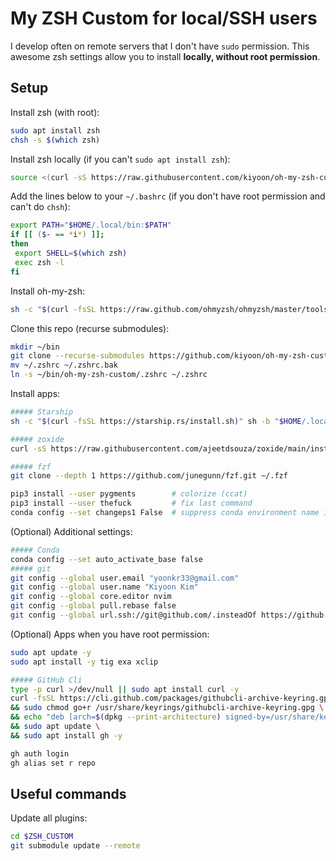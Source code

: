 # My ZSH Custom for local/SSH users

I develop often on remote servers that I don't have `sudo` permission. This awesome zsh settings allow you to install **locally, without root permission**.


## Setup

Install zsh (with root):

```bash
sudo apt install zsh
chsh -s $(which zsh)
```

Install zsh locally (if you can't `sudo apt install zsh`):

```bash
source <(curl -sS https://raw.githubusercontent.com/kiyoon/oh-my-zsh-custom/master/zsh-local-install.sh)
```

Add the lines below to your `~/.bashrc` (if you don't have root permission and can't do `chsh`):

```bash
export PATH="$HOME/.local/bin:$PATH"
if [[ ($- == *i*) ]];
then
 export SHELL=$(which zsh)
 exec zsh -l
fi
```

Install oh-my-zsh:

```zsh
sh -c "$(curl -fsSL https://raw.github.com/ohmyzsh/ohmyzsh/master/tools/install.sh)"
```

Clone this repo (recurse submodules):

```zsh
mkdir ~/bin
git clone --recurse-submodules https://github.com/kiyoon/oh-my-zsh-custom ~/bin/oh-my-zsh-custom
mv ~/.zshrc ~/.zshrc.bak
ln -s ~/bin/oh-my-zsh-custom/.zshrc ~/.zshrc
```

Install apps:

```zsh
##### Starship
sh -c "$(curl -fsSL https://starship.rs/install.sh)" sh -b "$HOME/.local/bin" -y

##### zoxide
curl -sS https://raw.githubusercontent.com/ajeetdsouza/zoxide/main/install.sh | bash

##### fzf
git clone --depth 1 https://github.com/junegunn/fzf.git ~/.fzf

pip3 install --user pygments		# colorize (ccat)
pip3 install --user thefuck			# fix last command
conda config --set changeps1 False	# suppress conda environment name in favour of Starship
```


(Optional) Additional settings:

```zsh
##### Conda
conda config --set auto_activate_base false
##### git
git config --global user.email "yoonkr33@gmail.com"
git config --global user.name "Kiyoon Kim"
git config --global core.editor nvim
git config --global pull.rebase false
git config --global url.ssh://git@github.com/.insteadOf https://github.com/
```

(Optional) Apps when you have root permission:

```zsh
sudo apt update -y
sudo apt install -y tig exa xclip

##### GitHub Cli
type -p curl >/dev/null || sudo apt install curl -y
curl -fsSL https://cli.github.com/packages/githubcli-archive-keyring.gpg | sudo dd of=/usr/share/keyrings/githubcli-archive-keyring.gpg \
&& sudo chmod go+r /usr/share/keyrings/githubcli-archive-keyring.gpg \
&& echo "deb [arch=$(dpkg --print-architecture) signed-by=/usr/share/keyrings/githubcli-archive-keyring.gpg] https://cli.github.com/packages stable main" | sudo tee /etc/apt/sources.list.d/github-cli.list > /dev/null \
&& sudo apt update \
&& sudo apt install gh -y

gh auth login
gh alias set r repo
```

## Useful commands

Update all plugins:

```zsh
cd $ZSH_CUSTOM
git submodule update --remote
```

